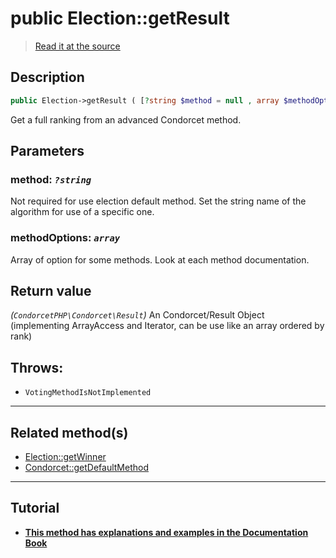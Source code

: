 # public Election::getResult

> [Read it at the source](https://github.com/julien-boudry/Condorcet/blob/master/src/ElectionProcess/ResultsProcess.php#L52)

## Description    

```php
public Election->getResult ( [?string $method = null , array $methodOptions = []] ): CondorcetPHP\Condorcet\Result
```

Get a full ranking from an advanced Condorcet method.

## Parameters

### **method:** *`?string`*   
Not required for use election default method. Set the string name of the algorithm for use of a specific one.    

### **methodOptions:** *`array`*   
Array of option for some methods. Look at each method documentation.    


## Return value   

*(`CondorcetPHP\Condorcet\Result`)* An Condorcet/Result Object (implementing ArrayAccess and Iterator, can be use like an array ordered by rank)



## Throws:   

* ```VotingMethodIsNotImplemented``` 

---------------------------------------

## Related method(s)      

* [Election::getWinner](/Docs/api-reference/Election%20Class/Election--getWinner.md)    
* [Condorcet::getDefaultMethod](/Docs/api-reference/Condorcet%20Class/Condorcet--getDefaultMethod.md)    

---------------------------------------

## Tutorial

* **[This method has explanations and examples in the Documentation Book](https://docs.condorcet.io/book/3.AsPhpLibrary/6.Results/2.FullRanking)**    
